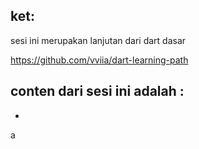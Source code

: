 ## ket:
sesi ini merupakan lanjutan dari dart dasar

https://github.com/vviia/dart-learning-path

## conten dari sesi ini adalah :
- 

a

